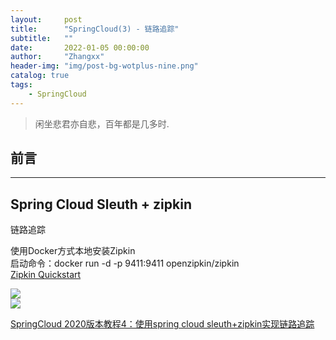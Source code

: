 ```yaml
---
layout:     post
title:      "SpringCloud(3) - 链路追踪"
subtitle:   ""
date:       2022-01-05 00:00:00
author:     "Zhangxx"
header-img: "img/post-bg-wotplus-nine.png"
catalog: true
tags:
    - SpringCloud
---
```


> 闲坐悲君亦自悲，百年都是几多时.

## 前言
---



## Spring Cloud Sleuth + zipkin

链路追踪

使用Docker方式本地安装Zipkin  
启动命令：docker run -d -p 9411:9411 openzipkin/zipkin  
[Zipkin Quickstart](https://zipkin.io/pages/quickstart.html)  

![](http://zhangxx0.gitee.io/blog_image/springcloud/springcloud-zipkin1.png)  
![](http://zhangxx0.gitee.io/blog_image/springcloud/springcloud-zipkin2.png)  

[SpringCloud 2020版本教程4：使用spring cloud sleuth+zipkin实现链路追踪](https://forezp.blog.csdn.net/article/details/115632914)  



